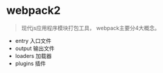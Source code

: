 # webpack2
> 现代js应用程序模块打包工具， webpack主要分4大概念。
- entry 入口文件
- output 输出文件
- loaders 加载器
- plugins 插件







